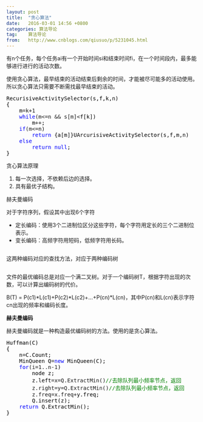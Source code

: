 ```yaml
---
layout: post
title:  "贪心算法"
date:   2016-03-01 14:56 +0800
categories: 算法导论
tag:    算法导论
from:   http://www.cnblogs.com/qiusuo/p/5231045.html
---
```

<p>有n个任务，每个任务ai有一个开始时间si和结束时间fi，在一个时间段内，最多能够进行进行的活动次数。</p>
<p>使用贪心算法，最早结束的活动结束后剩余的时间，才能被尽可能多的活动使用。所以贪心算法只需要不断需找最早结束的活动。</p>
<div class="cnblogs_code">
<pre><span style="color: #000000;">RecurisiveActivitySelector(s,f,k,n)
{
    m</span>=k+1
    <span style="color: #0000ff;">while</span>(m&lt;=n &amp;&amp; s[m]&lt;<span style="color: #000000;">f[k])
        m</span>++<span style="color: #000000;">;
    </span><span style="color: #0000ff;">if</span>(m&lt;=<span style="color: #000000;">n)
        </span><span style="color: #0000ff;">return</span><span style="color: #000000;"> {a[m]}UArcurisiveActivitySelector(s,f,m,n)
    </span><span style="color: #0000ff;">else</span>
        <span style="color: #0000ff;">return</span> <span style="color: #0000ff;">null</span><span style="color: #000000;">;
}</span></pre>
</div>
<p>贪心算法原理</p>
<ol>
<li>每一次选择，不依赖后边的选择。</li>
<li>具有最优子结构。</li>
</ol>
<p>赫夫曼编码</p>
<p>对于字符序列，假设其中出现6个字符</p>
<ul>
<li>定长编码：使用3个二进制位区分这些字符，每个字符用定长的三个二进制位表示。</li>
<li>变长编码：高频字符用短码，低频字符用长码。</li>
</ul>
<p><img src="http://images2015.cnblogs.com/blog/662741/201603/662741-20160301142257814-1095364379.png" alt="" /></p>
<p>这两种编码对应的查找方法，对应于两种编码树</p>
<p><img src="http://images2015.cnblogs.com/blog/662741/201603/662741-20160301145809830-389561603.png" alt="" /></p>
<p>文件的最优编码总是对应一个满二叉树。对于一个编码树T，根据字符出现的次数，可以计算出编码树的代价。</p>
<p>B(T) = P(c1)*L(c1)+P(c2)*L(c2)+...+P(cn)*L(cn)，其中P(cn)和L(cn)表示字符cn出现的频率和编码长度。</p>
<p><strong>赫夫曼编码</strong></p>
<p>赫夫曼编码就是一种构造最优编码树的方法。使用的是贪心算法。</p>
<div class="cnblogs_code">
<pre><span style="color: #000000;">Huffman(C)
{
    n</span>=<span style="color: #000000;">C.Count;
    MinQueen Q</span>=<span style="color: #0000ff;">new</span><span style="color: #000000;"> MinQueen(C);
    </span><span style="color: #0000ff;">for</span>(i=1..n-1<span style="color: #000000;">)
        node z;
        z.left</span>=x=Q.ExtractMin()<span style="color: #008000;">//</span><span style="color: #008000;">去除队列最小频率节点，返回</span>
        z.right=y=Q.ExtractMin()<span style="color: #008000;">//</span><span style="color: #008000;">去除队列最小频率节点，返回</span>
        z.freq=x.freq+<span style="color: #000000;">y.freq;
        Q.insert(z);
    </span><span style="color: #0000ff;">return</span><span style="color: #000000;"> Q.ExtractMin();
}</span></pre>
</div>
<p>&nbsp;</p>

